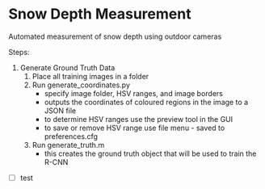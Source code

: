 # Snow Depth Measurement
Automated measurement of snow depth using outdoor cameras

Steps:
1) Generate Ground Truth Data
	1. Place all training images in a folder
	2. Run generate_coordinates.py
		- specify image folder, HSV ranges, and image borders
		- outputs the coordinates of coloured regions in the image to a JSON file
		- to determine HSV ranges use the preview tool in the GUI
		- to save or remove HSV range use file menu - saved to preferences.cfg
	3. Run generate_truth.m
		- this creates the ground truth object that will be used to train the R-CNN

- [ ] test